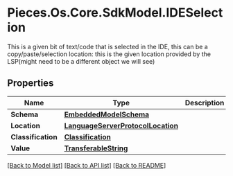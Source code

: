 # Pieces.Os.Core.SdkModel.IDESelection
This is a given bit of text/code that is selected in the IDE, this can be a copy/paste/selection  location: this is the given location provided by the LSP(might need to be a different object we will see)

## Properties

Name | Type | Description | Notes
------------ | ------------- | ------------- | -------------
**Schema** | [**EmbeddedModelSchema**](EmbeddedModelSchema.md) |  | [optional] 
**Location** | [**LanguageServerProtocolLocation**](LanguageServerProtocolLocation.md) |  | [optional] 
**Classification** | [**Classification**](Classification.md) |  | [optional] 
**Value** | [**TransferableString**](TransferableString.md) |  | [optional] 

[[Back to Model list]](../README.md#documentation-for-models) [[Back to API list]](../README.md#documentation-for-api-endpoints) [[Back to README]](../README.md)

